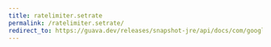 ```yaml
---
title: ratelimiter.setrate
permalink: /ratelimiter.setrate/
redirect_to: https://guava.dev/releases/snapshot-jre/api/docs/com/google/common/util/concurrent/RateLimiter.html#setRate-double-
---
```

